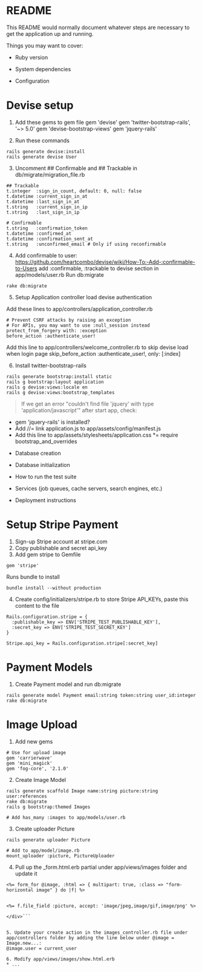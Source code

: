# README

This README would normally document whatever steps are necessary to get the
application up and running.

Things you may want to cover:

* Ruby version

* System dependencies

* Configuration

# Devise setup 
1. Add these gems to gem file
gem 'devise'
gem 'twitter-bootstrap-rails', '~> 5.0'
gem 'devise-bootstrap-views'
gem 'jquery-rails'

2. Run these commands
```
rails generate devise:install
rails generate devise User
```

3. Uncomment ## Confirmable and ## Trackable in db/migrate/migration_file.rb
```
## Trackable
t.integer  :sign_in_count, default: 0, null: false
t.datetime :current_sign_in_at
t.datetime :last_sign_in_at
t.string   :current_sign_in_ip
t.string   :last_sign_in_ip

# Confirmable
t.string   :confirmation_token
t.datetime :confirmed_at
t.datetime :confirmation_sent_at
t.string   :unconfirmed_email # Only if using reconfirmable
```

4. Add confirmable to user: https://github.com/heartcombo/devise/wiki/How-To:-Add-:confirmable-to-Users
add :confirmable, :trackable to devise section in app/models/user.rb
Run db:migrate
```
rake db:migrate
```

5. Setup Application controller load devise authentication

Add these lines to app/controllers/application_controller.rb
```
# Prevent CSRF attacks by raising an exception
# For APIs, you may want to use :null_session instead
protect_from_forgery with: :exception
before_action :authenticate_user!
```

Add this line to app/controllers/welcome_controller.rb to skip devise load when login page
skip_before_action :authenticate_user!, only: [:index]

6. Install twitter-bootstrap-rails
```
rails generate bootstrap:install static
rails g bootstrap:layout application
rails g devise:views:locale en
rails g devise:views:bootstrap_templates
```

> If we get an error "couldn't find file 'jquery' with type 'application/javascript'" after start app, check:
- gem 'jquery-rails' is installed?
- Add //= link application.js to app/assets/config/manifest.js
- Add this line to app/assets/stylesheets/application.css
*= require bootstrap_and_overrides 

* Database creation

* Database initialization

* How to run the test suite

* Services (job queues, cache servers, search engines, etc.)

* Deployment instructions

# Setup Stripe Payment
1. Sign-up Stripe account at stripe.com
2. Copy publishable and secret api_key
3. Add gem stripe to Gemfile
```
gem 'stripe'
```

Runs bundle to install
```
bundle install --without production
```
4. Create config/initializers/stripe.rb to store Stripe API_KEYs, paste this content to the file
```
Rails.configuration.stripe = {
  :publishable_key => ENV['STRIPE_TEST_PUBLISHABLE_KEY'],
  :secret_key => ENV['STRIPE_TEST_SECRET_KEY']
}

Stripe.api_key = Rails.configuration.stripe[:secret_key]
```


# Payment Models
1. Create Payment model and run db:migrate
```
rails generate model Payment email:string token:string user_id:integer
rake db:migrate
```

# Image Upload
1. Add new gems
```
# Use for upload image
gem 'carrierwave'
gem 'mini_magick'
gem 'fog-core', '2.1.0'
```
2. Create Image Model
```
rails generate scaffold Image name:string picture:string user:references
rake db:migrate
rails g bootstrap:themed Images

# Add has_many :images to app/models/user.rb
```
3. Create uploader Picture
```
rails generate uploader Picture

# Add to app/model/image.rb
mount_uploader :picture, PictureUploader

```
4. Pull up the _form.html.erb partial under app/views/images folder and update it

```
<%= form_for @image, :html => { multipart: true, :class => "form-horizontal image" } do |f| %>
```

```<div class="controls">

<%= f.file_field :picture, accept: 'image/jpeg,image/gif,image/png' %>

</div>```


5. Update your create action in the images_controller.rb file under app/controllers folder by adding the line below under @image = Image.new...:
@image.user = current_user

6. Modify app/views/images/show.html.erb
* ...
